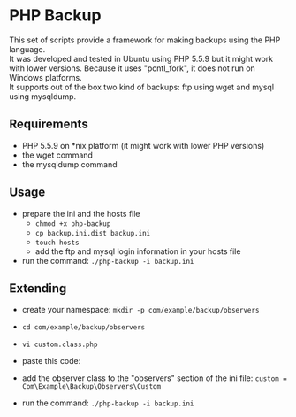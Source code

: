 PHP Backup
==========

This set of scripts provide a framework for making backups using the PHP language.  
It was developed and tested in Ubuntu using PHP 5.5.9 but it might work with lower versions. Because it uses "pcntl_fork", it does not run on Windows platforms.  
It supports out of the box two kind of backups: ftp using wget and mysql using mysqldump.

Requirements
------------

* PHP 5.5.9 on *nix platform (it might work with lower PHP versions)
* the wget command
* the mysqldump command

Usage
-----
* prepare the ini and the hosts file
    * `chmod +x php-backup`
    * `cp backup.ini.dist backup.ini`
    * `touch hosts`
    * add the ftp and mysql login information in your hosts file
* run the command: `./php-backup -i backup.ini`

Extending
---------
* create your namespace: `mkdir -p com/example/backup/observers`
* `cd com/example/backup/observers`
* `vi custom.class.php`
* paste this code:


    <?php
    namespace Com\Example\Backup\Observers;

    class Custom implements \SplObserver {
        protected $name = 'Custom Observer';

        public function update(\SplSubject $subject) {
            //do your thing here
        }
    }
* add the observer class to the "observers" section of the ini file:
    `custom = Com\Example\Backup\Observers\Custom`
* run the command: `./php-backup -i backup.ini`
